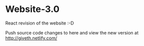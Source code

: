 # Website-3.0
React revision of the website :-D

Push source code changes to here and view the new version at http://giveth.netlify.com/